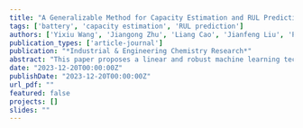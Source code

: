 ```yaml
---
title: "A Generalizable Method for Capacity Estimation and RUL Prediction in Lithium-Ion Batteries"
tags: ['battery', 'capacity estimation', 'RUL prediction']
authors: ['Yixiu Wang', 'Jiangong Zhu', 'Liang Cao', 'Jianfeng Liu', 'Pufan You', 'Bhushan Gopaluni', 'Yankai Cao']
publication_types: ['article-journal']
publication: "*Industrial & Engineering Chemistry Research*"
abstract: "This paper proposes a linear and robust machine learning technique for battery capacity estimation and RUL prediction based on the partial incremental capacity curve. Features are obtained via interpolation of charging profiles, and bootstrap techniques are used to estimate prediction confidence."
date: "2023-12-20T00:00:00Z"
publishDate: "2023-12-20T00:00:00Z"
url_pdf: ""
featured: false
projects: []
slides: ""
---
```

